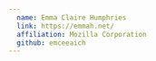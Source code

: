 ```yaml
---
  name: Emma Claire Humphries
  link: https://emmah.net/
  affiliation: Mozilla Corporation
  github: emceeaich
---
```

